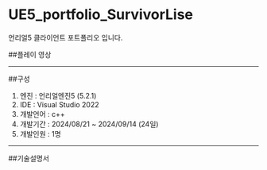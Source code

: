 # UE5_portfolio_SurvivorLise
언리얼5 클라이언트 포트폴리오 입니다.

##플레이 영상


----------------------

##구성
1. 엔진 : 언리얼엔진5 (5.2.1)
2. IDE : Visual Studio 2022
3. 개발언어 : c++ 
4. 개발기간 : 2024/08/21 ~ 2024/09/14 (24일)
5. 개발인원 : 1명

------------------------


##기술설명서


